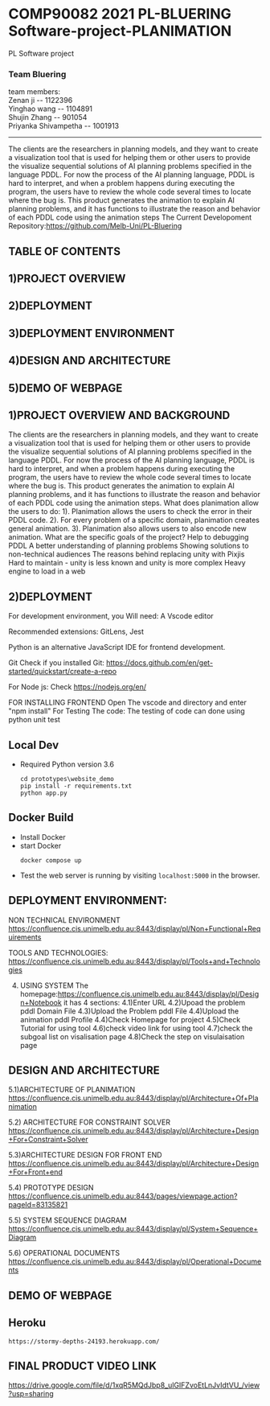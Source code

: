 # COMP90082 2021 PL-BLUERING Software-project-PLANIMATION
PL Software project   
### Team Bluering
team members:  
Zenan ji -- 1122396  
Yinghao wang -- 1104891   
Shujin Zhang -- 901054  
Priyanka Shivampetha -- 1001913
****
The clients are the researchers in planning models, and they want to create a visualization tool that is used for helping them or other users to provide the visualize sequential solutions of AI planning problems specified in the language PDDL. For now the process of the AI planning language, PDDL is hard to interpret, and when a problem happens during executing the program, the users have to review the whole code several times to locate where the bug is. This product generates the animation to explain AI planning problems, and it has functions to illustrate the reason and behavior of each PDDL code using the animation steps
The Current Developoment Repository:https://github.com/Melb-Uni/PL-Bluering

##  TABLE OF CONTENTS
## 1)PROJECT OVERVIEW
## 2)DEPLOYMENT
## 3)DEPLOYMENT ENVIRONMENT
## 4)DESIGN AND ARCHITECTURE
## 5)DEMO OF WEBPAGE

## 1)PROJECT OVERVIEW AND BACKGROUND
The clients are the researchers in planning models, and they want to create a visualization tool that is used for helping them or other users to provide the visualize sequential solutions of AI planning problems specified in the language PDDL. For now the process of the AI planning language, PDDL is hard to interpret, and when a problem happens during executing the program, the users have to review the whole code several times to locate where the bug is. This product generates the animation to explain AI planning problems, and it has functions to illustrate the reason and behavior of each PDDL code using the animation steps.
What does planimation allow the users to do:
1). Planimation allows the users to check the error in their PDDL code.
2). For every problem of a specific domain, planimation creates general animation.
3). Planimation also allows users to also encode new animation.
What are the specific goals of the project?
Help to debugging PDDL
A better understanding of planning problems
Showing solutions to non-technical audiences
The reasons behind replacing unity with Pixjis
Hard to maintain - unity is less known and unity is more complex
Heavy engine to load in a web

## 2)DEPLOYMENT
For development environment, you Will need: A Vscode editor

Recommended extensions:  GitLens, Jest

Python is an alternative JavaScript IDE for frontend development.

Git Check if you installed Git:
https://docs.github.com/en/get-started/quickstart/create-a-repo
 
For Node js: Check https://nodejs.org/en/

FOR INSTALLING FRONTEND 
Open The vscode and directory and enter "npm install"
For Testing The code:
The testing of code can done using python unit test

## Local Dev 
- Required Python version 3.6

     ```
     cd prototypes\website_demo
     pip install -r requirements.txt
     python app.py
     ```

## Docker Build
- Install Docker
- start Docker
    ```
    docker compose up
    ```
- Test the web server is running by visiting `localhost:5000` in the browser.


## DEPLOYMENT ENVIRONMENT:
NON TECHNICAL ENVIRONMENT
https://confluence.cis.unimelb.edu.au:8443/display/pl/Non+Functional+Requirements

TOOLS AND TECHNOLOGIES:
https://confluence.cis.unimelb.edu.au:8443/display/pl/Tools+and+Technologies

4) USING SYSTEM
The homepage:https://confluence.cis.unimelb.edu.au:8443/display/pl/Design+Notebook
it has 4 sections:
4.1)Enter URL
4.2)Upoad the problem pddl Domain File
4.3)Upload the Problem pddl  File
4.4)Upload the animation pddl Profile
4.4)Check Homepage for project
4.5)Check Tutorial for using tool
4.6)check video link for using tool
4.7)check the subgoal list on visalisation page
4.8)Check the step on visulaisation page


## DESIGN AND ARCHITECTURE
5.1)ARCHITECTURE OF PLANIMATION
https://confluence.cis.unimelb.edu.au:8443/display/pl/Architecture+Of+Planimation

5.2) ARCHITECTURE FOR CONSTRAINT SOLVER
https://confluence.cis.unimelb.edu.au:8443/display/pl/Architecture+Design+For+Constraint+Solver

5.3)ARCHITECTURE DESIGN FOR FRONT END
https://confluence.cis.unimelb.edu.au:8443/display/pl/Architecture+Design+For+Front+end

5.4) PROTOTYPE DESIGN
https://confluence.cis.unimelb.edu.au:8443/pages/viewpage.action?pageId=83135821

5.5) SYSTEM SEQUENCE DIAGRAM
https://confluence.cis.unimelb.edu.au:8443/display/pl/System+Sequence+Diagram

5.6) OPERATIONAL DOCUMENTS
https://confluence.cis.unimelb.edu.au:8443/display/pl/Operational+Documents

## DEMO OF WEBPAGE
## Heroku
`https://stormy-depths-24193.herokuapp.com/`

## FINAL PRODUCT VIDEO LINK
https://drive.google.com/file/d/1xqR5MQdJbp8_ulGIFZvoEtLnJvIdtVU_/view?usp=sharing
